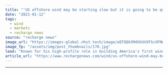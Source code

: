 ```yaml
---
title: "'US offshore wind may be starting slow but it is going to be quite a party'"
date: "2021-01-12"
tags: 
  - wind
  - markets
  - recharge news
source: "recharge news"
image_url: "https://images-global.nhst.tech/image/eEFQQk5MdGhUVXFScXFNWC9XTlBqL3lxeVc4S1JLWERJVWhJK2FIQ0RYOD0=/nhst/binary/df80fadb06f5b73ddfbe7b65109ba023"
image_fp: "/assets/img/post_thumbnails/170.jpg"
lead: "Known for his high-profile role in building America's first wind farm at sea, Block Island, Jeff Grybowski has taken on the top job at independent US Wind with great ambitions for the coming multi-gigawatt boom, writes Darius Snieckus"
article_url: "https://www.rechargenews.com/wind/us-offshore-wind-may-be-starting-slow-but-it-is-going-to-be-quite-a-party/2-1-942564"
---
```


---
